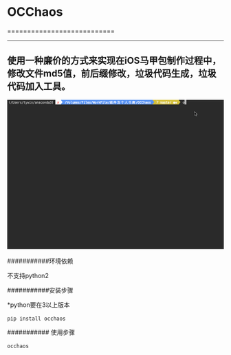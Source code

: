 # OCChaos
===========================

----
使用一种廉价的方式来实现在iOS马甲包制作过程中，修改文件md5值，前后缀修改，垃圾代码生成，垃圾代码加入工具。
----

![](./run.gif)

###########环境依赖

不支持python2

###########安装步骤

*python要在3以上版本

```
pip install occhaos
```

########### 使用步骤

```
occhaos
```
